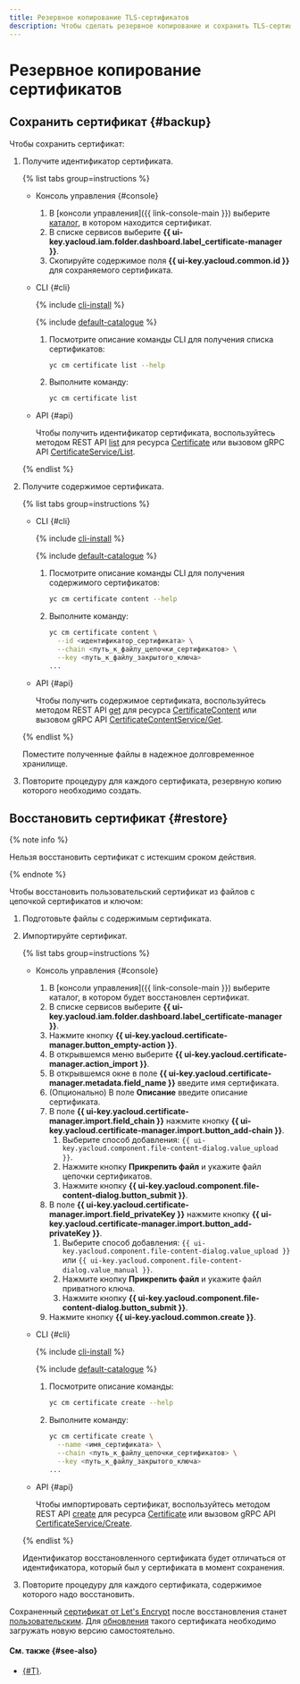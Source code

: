 ```yaml
---
title: Резервное копирование TLS-сертификатов
description: Чтобы сделать резервное копирование и сохранить TLS-сертификат, получите идентификатор сертификата и содержимое сертификата, затем поместите полученные файлы в надежное долговременное хранилище. Повторите процедуру для каждого сертификата, резервную копию которого необходимо создать. Чтобы восстановить TLS-сертификат, выполните действия из статьи.
---
```


# Резервное копирование сертификатов

## Сохранить сертификат {#backup}

Чтобы сохранить сертификат:
1. Получите идентификатор сертификата.

   {% list tabs group=instructions %}

   - Консоль управления {#console}

     1. В [консоли управления]({{ link-console-main }}) выберите [каталог](../../resource-manager/concepts/resources-hierarchy.md#folder), в котором находится сертификат.
     1. В списке сервисов выберите **{{ ui-key.yacloud.iam.folder.dashboard.label_certificate-manager }}**.
     1. Скопируйте содержимое поля **{{ ui-key.yacloud.common.id }}** для сохраняемого сертификата.

   - CLI {#cli}

     {% include [cli-install](../../_includes/cli-install.md) %}

     {% include [default-catalogue](../../_includes/default-catalogue.md) %}

     1. Посмотрите описание команды CLI для получения списка сертификатов:

        ```bash
        yc cm certificate list --help
        ```

     1. Выполните команду:

        ```bash
        yc cm certificate list
        ```

   - API {#api}

     Чтобы получить идентификатор сертификата, воспользуйтесь методом REST API [list](../api-ref/Certificate/list.md) для ресурса [Certificate](../api-ref/Certificate/) или вызовом gRPC API [CertificateService/List](../api-ref/grpc/Certificate/list.md).


   {% endlist %}

1. Получите содержимое сертификата.

   {% list tabs group=instructions %}

   - CLI {#cli}

     {% include [cli-install](../../_includes/cli-install.md) %}

     {% include [default-catalogue](../../_includes/default-catalogue.md) %}

     1. Посмотрите описание команды CLI для получения содержимого сертификатов:

        ```bash
        yc cm certificate content --help
        ```

     1. Выполните команду:

        ```bash
        yc cm certificate content \
          --id <идентификатор_сертификата> \
          --chain <путь_к_файлу_цепочки_сертификатов> \
          --key <путь_к_файлу_закрытого_ключа>
        ...
        ```

   - API {#api}

     Чтобы получить содержимое сертификата, воспользуйтесь методом REST API [get](../api-ref/CertificateContent/get.md) для ресурса [CertificateContent](../api-ref/CertificateContent/) или вызовом gRPC API [CertificateContentService/Get](../api-ref/grpc/CertificateContent/get.md).

   {% endlist %}

   Поместите полученные файлы в надежное долговременное хранилище.
1. Повторите процедуру для каждого сертификата, резервную копию которого необходимо создать.

## Восстановить сертификат {#restore}

{% note info %}

Нельзя восстановить сертификат с истекшим сроком действия.

{% endnote %}

Чтобы восстановить пользовательский сертификат из файлов с цепочкой сертификатов и ключом:
1. Подготовьте файлы с содержимым сертификата.
1. Импортируйте сертификат.

   {% list tabs group=instructions %}

   - Консоль управления {#console}

     1. В [консоли управления]({{ link-console-main }}) выберите каталог, в котором будет восстановлен сертификат.
     1. В списке сервисов выберите **{{ ui-key.yacloud.iam.folder.dashboard.label_certificate-manager }}**.
     1. Нажмите кнопку **{{ ui-key.yacloud.certificate-manager.button_empty-action }}**.
     1. В открывшемся меню выберите **{{ ui-key.yacloud.certificate-manager.action_import }}**.
     1. В открывшемся окне в поле **{{ ui-key.yacloud.certificate-manager.metadata.field_name }}** введите имя сертификата.
     1. (Опционально) В поле **Описание** введите описание сертификата.
     1. В поле **{{ ui-key.yacloud.certificate-manager.import.field_chain }}** нажмите кнопку **{{ ui-key.yacloud.certificate-manager.import.button_add-chain }}**.
        1. Выберите способ добавления: `{{ ui-key.yacloud.component.file-content-dialog.value_upload }}`.
        1. Нажмите кнопку **Прикрепить файл** и укажите файл цепочки сертификатов.
        1. Нажмите кнопку **{{ ui-key.yacloud.component.file-content-dialog.button_submit }}**.
     1. В поле **{{ ui-key.yacloud.certificate-manager.import.field_privateKey }}** нажмите кнопку **{{ ui-key.yacloud.certificate-manager.import.button_add-privateKey }}**.
        1. Выберите способ добавления: `{{ ui-key.yacloud.component.file-content-dialog.value_upload }}` или `{{ ui-key.yacloud.component.file-content-dialog.value_manual }}`.
        1. Нажмите кнопку **Прикрепить файл** и укажите файл приватного ключа.
        1. Нажмите кнопку **{{ ui-key.yacloud.component.file-content-dialog.button_submit }}**.
     1. Нажмите кнопку **{{ ui-key.yacloud.common.create }}**.

   - CLI {#cli}

     {% include [cli-install](../../_includes/cli-install.md) %}

     {% include [default-catalogue](../../_includes/default-catalogue.md) %}

     1. Посмотрите описание команды:

        ```bash
        yc cm certificate create --help
        ```

     1. Выполните команду:

        ```bash
        yc cm certificate create \
          --name <имя_сертификата> \
          --chain <путь_к_файлу_цепочки_сертификатов> \
          --key <путь_к_файлу_закрытого_ключа>
        ...
        ```

   - API {#api}

     Чтобы импортировать сертификат, воспользуйтесь методом REST API [create](../api-ref/Certificate/create.md) для ресурса [Certificate](../api-ref/Certificate/) или вызовом gRPC API [CertificateService/Create](../api-ref/grpc/Certificate/create.md).

   {% endlist %}

   Идентификатор восстановленного сертификата будет отличаться от идентификатора, который был у сертификата в момент сохранения.
1. Повторите процедуру для каждого сертификата, содержимое которого надо восстановить.

Сохраненный [сертификат от Let's Encrypt](../concepts/managed-certificate.md) после восстановления станет [пользовательским](../concepts/imported-certificate.md). Для [обновления](../operations/import/cert-update.md) такого сертификата необходимо загружать новую версию самостоятельно.

#### См. также {#see-also}

* [{#T}](import/cert-create.md).